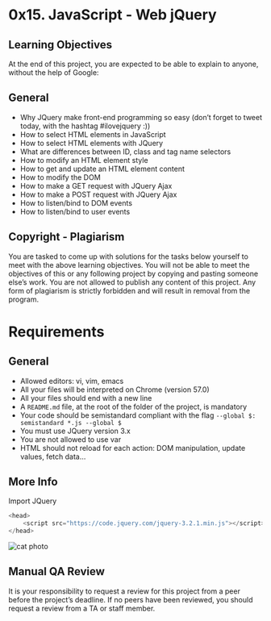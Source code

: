 # 0x15. JavaScript - Web jQuery

## Learning Objectives

At the end of this project, you are expected to be able to explain to anyone, without the help of Google:

## General

- Why JQuery make front-end programming so easy (don’t forget to tweet today, with the hashtag #ilovejquery :))
- How to select HTML elements in JavaScript
- How to select HTML elements with JQuery
- What are differences between ID, class and tag name selectors
- How to modify an HTML element style
- How to get and update an HTML element content
- How to modify the DOM
- How to make a GET request with JQuery Ajax
- How to make a POST request with JQuery Ajax
- How to listen/bind to DOM events
- How to listen/bind to user events

## Copyright - Plagiarism

You are tasked to come up with solutions for the tasks below yourself to meet with the above learning objectives.
You will not be able to meet the objectives of this or any following project by copying and pasting someone else’s work.
You are not allowed to publish any content of this project.
Any form of plagiarism is strictly forbidden and will result in removal from the program.

# Requirements

## General

- Allowed editors: vi, vim, emacs
- All your files will be interpreted on Chrome (version 57.0)
- All your files should end with a new line
- A `README.md` file, at the root of the folder of the project, is mandatory
- Your code should be semistandard compliant with the flag `--global $: semistandard *.js --global $`
- You must use JQuery version 3.x
- You are not allowed to use var
- HTML should not reload for each action: DOM manipulation, update values, fetch data…

## More Info

Import JQuery
```c
<head>
    <script src="https://code.jquery.com/jquery-3.2.1.min.js"></script>
</head>
```
![cat photo](https://s3.amazonaws.com/intranet-projects-files/holbertonschool-higher-level_programming+/305/1f1ihd.jpg)
## Manual QA Review
It is your responsibility to request a review for this project from a peer before the project’s deadline. If no peers have been reviewed, you should request a review from a TA or staff member.

